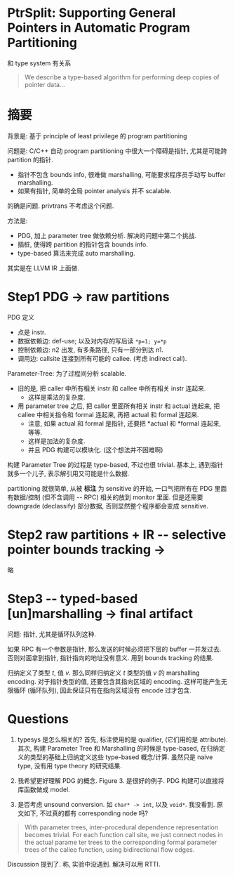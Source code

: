 # PtrSplit: Supporting General Pointers in Automatic Program Partitioning
和 type system 有关系
> We describe a type-based algorithm for performing deep copies of pointer data...



# 摘要
背景是: 基于 principle of least privilege 的 program partitioning

问题是: C/C++ 自动 program partitioning 中很大一个障碍是指针, 尤其是可能跨 partition 的指针.
* 指针不包含 bounds info, 很难做 marshalling, 可能要求程序员手动写 buffer marshalling.
* 如果有指针, 简单的全局 pointer analysis 并不 scalable.

的确是问题. privtrans 不考虑这个问题.

方法是:
* PDG, 加上 parameter tree 做依赖分析. 解决的问题中第二个挑战.
* 插桩, 使得跨 partition 的指针包含 bounds info.
* type-based 算法来完成 auto marshalling.

其实是在 LLVM IR 上面做.



# Step1 PDG -> raw partitions
PDG 定义
* 点是 instr.
* 数据依赖边: def-use; 以及对内存的写后读 `*p=1; y=*p`
* 控制依赖边: n2 出发, 有多条路径, 只有一部分到达 n1.
* 调用边: callsite 连接到所有可能的 callee. (考虑 indirect call).

Parameter-Tree: 为了过程间分析 scalable.
* 旧的是, 把 caller 中所有相关 instr 和 callee 中所有相关 instr 连起来.
  - 这样是乘法的复杂度.
* 用 parameter tree 之后, 把 caller 里面所有相关 instr 和 actual 连起来,
把 callee 中相关指令和 formal 连起来, 再把 actual 和 formal 连起来.
  - 注意, 如果 actual 和 formal 是指针, 还要把 \*actual 和 \*formal 连起来, 等等.
  - 这样是加法的复杂度.
  - 并且 PDG 构建可以模块化. (这个想法并不困难啊)

构建 Parameter Tree 的过程是 type-based, 不过也很 trivial.
基本上, 遇到指针就多一个儿子, 表示解引用又可能是什么数据.

partitioning 就很简单, 从被 **标注** 为 sensitive 的开始,
一口气把所有在 PDG 里面有数据/控制 (但不含调用 -- RPC) 相关的放到 monitor 里面.
但是还需要 downgrade (declassify) 部分数据, 否则显然整个程序都会变成 sensitive.



# Step2 raw partitions + IR -- selective pointer bounds tracking ->
略



# Step3 -- typed-based [un]marshalling -> final artifact
问题: 指针, 尤其是循环队列这种.

如果 RPC 有一个参数是指针, 那么发送的时候必须把下层的 buffer 一并发过去.
否则对面拿到指针, 指针指向的地址没有意义. 用到 bounds tracking 的结果.

归纳定义了类型 $t$, 值 $v$. 那么同样归纳定义 $t$ 类型的值 $v$ 的 marshalling encoding.
对于指针类型的值, 还要包含其指向区域的 encoding.
这样可能产生无限循环 (循环队列), 因此保证只有在指向区域没有 encode 过才包含.



# Questions
1. typesys 是怎么相关的?
首先, 标注使用的是 qualifier, (它们用的是 attribute).
其次, 构建 Parameter Tree 和 Marshalling 的时候是 type-based,
  在归纳定义的类型的基础上归纳定义这些 type-based 概念/计算.
虽然只是 naive type, 没有用 type theory 的研究结果.

2. 我希望更好理解 PDG 的概念.
Figure 3. 是很好的例子.
PDG 构建可以直接将库函数做成 model.

3. 是否考虑 unsound conversion. 如 `char* -> int`, 以及 `void*`.
我没看到. 原文如下, 不过真的都有 corresponding node 吗?
> With parameter trees, inter-procedural dependence representation becomes
> trivial. For each function call site, we just connect nodes in the actual
> parame ter trees to the corresponding formal parameter trees of the callee
> function, using bidirectional flow edges.

Discussion 提到了. 称, 实验中没遇到. 解决可以用 RTTI.
